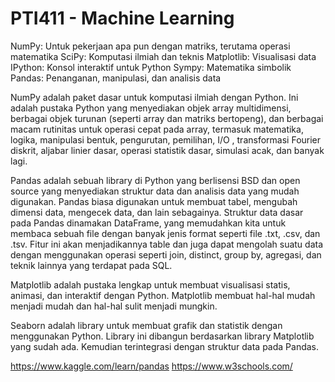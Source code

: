 # PTI411 - Machine Learning

NumPy: Untuk pekerjaan apa pun dengan matriks, terutama operasi matematika
SciPy: Komputasi ilmiah dan teknis
Matplotlib: Visualisasi data
IPython: Konsol interaktif untuk Python
Sympy: Matematika simbolik
Pandas: Penanganan, manipulasi, dan analisis data

NumPy adalah paket dasar untuk komputasi ilmiah dengan Python. Ini adalah pustaka Python yang menyediakan objek array multidimensi, berbagai objek turunan (seperti array dan matriks bertopeng), dan berbagai macam rutinitas untuk operasi cepat pada array, termasuk matematika, logika, manipulasi bentuk, pengurutan, pemilihan, I/O , transformasi Fourier diskrit, aljabar linier dasar, operasi statistik dasar, simulasi acak, dan banyak lagi.

Pandas adalah sebuah library di Python yang berlisensi BSD dan open source yang menyediakan struktur data dan analisis data yang mudah digunakan. Pandas biasa digunakan untuk membuat tabel, mengubah dimensi data, mengecek data, dan lain sebagainya. Struktur data dasar pada Pandas dinamakan DataFrame, yang memudahkan kita untuk membaca sebuah file dengan banyak jenis format seperti file .txt, .csv, dan .tsv. Fitur ini akan menjadikannya table dan juga dapat mengolah suatu data dengan menggunakan operasi seperti join, distinct, group by, agregasi, dan teknik lainnya yang terdapat pada SQL.

Matplotlib adalah pustaka lengkap untuk membuat visualisasi statis, animasi, dan interaktif dengan Python. Matplotlib membuat hal-hal mudah menjadi mudah dan hal-hal sulit menjadi mungkin.

Seaborn adalah library untuk membuat grafik dan statistik dengan menggunakan Python. Library ini dibangun berdasarkan library Matplotlib yang sudah ada. Kemudian terintegrasi dengan struktur data pada Pandas.


https://www.kaggle.com/learn/pandas
https://www.w3schools.com/
